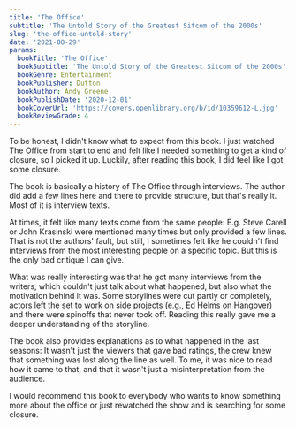```yaml
---
title: 'The Office'
subtitle: 'The Untold Story of the Greatest Sitcom of the 2000s'
slug: 'the-office-untold-story'
date: '2021-08-29'
params:
  bookTitle: 'The Office'
  bookSubtitle: 'The Untold Story of the Greatest Sitcom of the 2000s'
  bookGenre: Entertainment
  bookPublisher: Dutton
  bookAuthor: Andy Greene
  bookPublishDate: '2020-12-01'
  bookCoverUrl: 'https://covers.openlibrary.org/b/id/10359612-L.jpg'
  bookReviewGrade: 4
---
```


To be honest, I didn't know what to expect from this book. I just watched The Office from start to end and felt like I needed something to get a kind of closure, so I picked it up. Luckily, after reading this book, I did feel like I got some closure.

The book is basically a history of The Office through interviews. The author did add a few lines here and there to provide structure, but that's really it. Most of it is interview texts.

At times, it felt like many texts come from the same people: E.g. Steve Carell or John Krasinski were mentioned many times but only provided a few lines. That is not the authors' fault, but still, I sometimes felt like he couldn't find interviews from the most interesting people on a specific topic. But this is the only bad critique I can give.

What was really interesting was that he got many interviews from the writers, which couldn't just talk about what happened, but also what the motivation behind it was. Some storylines were cut partly or completely, actors left the set to work on side projects (e.g., Ed Helms on Hangover) and there were spinoffs that never took off. Reading this really gave me a deeper understanding of the storyline.

The book also provides explanations as to what happened in the last seasons: It wasn't just the viewers that gave bad ratings, the crew knew that something was lost along the line as well. To me, it was nice to read how it came to that, and that it wasn't just a misinterpretation from the audience.

I would recommend this book to everybody who wants to know something more about the office or just rewatched the show and is searching for some closure.
